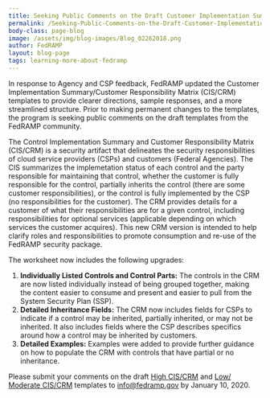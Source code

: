 ```yaml
---
title: Seeking Public Comments on the Draft Customer Implementation Summary (CIS) and Customer Responsibility Matrix (CRM) Templates 
permalink: /Seeking-Public-Comments-on-the-Draft-Customer-Implementation-Summary-and-Customer-Responsibility-Matrix-Templates/
body-class: page-blog
image: /assets/img/blog-images/Blog_02262018.png
author: FedRAMP
layout: blog-page
tags: learning-more-about-fedramp
---
```

In response to Agency and CSP feedback, FedRAMP updated the Customer Implementation Summary/Customer Responsibility Matrix (CIS/CRM) templates to provide clearer directions, sample responses, and a more streamlined structure.  Prior to making permanent changes to the templates, the program is seeking public comments on the draft templates from the FedRAMP community.

The Control Implementation Summary and Customer Responsibility Matrix (CIS/CRM) is a security artifact that delineates the security responsibilities of cloud service providers (CSPs) and customers (Federal Agencies). The CIS summarizes the implemetation status of each control and the party responsible for maintaining that control, whether the customer is fully responsible for the control, partially inherits the control (there are some customer responsibilities), or the control is fully  implemented by the CSP (no responsibilities for the customer). The CRM provides details for a customer of what their responsibilities are for a given control, including responsibilities for optional services (applicable depending on which services the customer acquires).  This new CRM version is intended to help clarify roles and responsibilities to promote consumption and re-use of the FedRAMP security package. 

The worksheet now includes the following upgrades:
1. **Individually Listed Controls and Control Parts:** The controls in the CRM are now listed individually instead of being grouped together, making the content easier to consume and present and easier to pull from the System Security Plan (SSP). 
2. **Detailed Inheritance Fields:** The CRM now includes fields for CSPs to indicate if a control may be inherited, partially inherited, or may not be inherited. It also includes fields where the CSP describes specifics around how a control may be inherited by customers.
3. **Detailed Examples:** Examples were added to provide further guidance on how to populate the CRM with controls that have partial or no inheritance.

Please submit your comments on the draft <a href="{{site.baseurl}}//assets/resources/templates/DRAFT-SSP-A09-FedRAMP-High-CIS-Workbook-Template.xlsx">High CIS/CRM</a></li> and <a href="{{site.baseurl}}//assets/resources/templates/DRAFT-SSP-A09-FedRAMP-Low-or-Moderate-CIS-Workbook-Template.xlsx">Low/ Moderate CIS/CRM</a></li> templates to <a href="mailto:info@fedramp.gov">info@fedramp.gov</a> by January 10, 2020.

